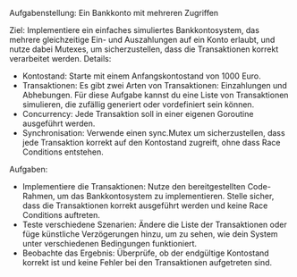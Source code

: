 Aufgabenstellung: Ein Bankkonto mit mehreren Zugriffen

Ziel: Implementiere ein einfaches simuliertes Bankkontosystem, das mehrere gleichzeitige Ein- und Auszahlungen auf ein Konto erlaubt, und nutze dabei Mutexes, um sicherzustellen, dass die Transaktionen korrekt verarbeitet werden.
Details:

* Kontostand: Starte mit einem Anfangskontostand von 1000 Euro.
* Transaktionen: Es gibt zwei Arten von Transaktionen: Einzahlungen und Abhebungen. Für diese Aufgabe kannst du eine Liste von Transaktionen simulieren, die zufällig generiert oder vordefiniert sein können.
* Concurrency: Jede Transaktion soll in einer eigenen Goroutine ausgeführt werden.
* Synchronisation: Verwende einen sync.Mutex um sicherzustellen, dass jede Transaktion korrekt auf den Kontostand zugreift, ohne dass Race Conditions entstehen.

Aufgaben:

* Implementiere die Transaktionen: Nutze den bereitgestellten Code-Rahmen, um das Bankkontosystem zu implementieren. Stelle sicher, dass die Transaktionen korrekt ausgeführt werden und keine Race Conditions auftreten.
* Teste verschiedene Szenarien: Ändere die Liste der Transaktionen oder füge künstliche Verzögerungen hinzu, um zu sehen, wie dein System unter verschiedenen Bedingungen funktioniert.
* Beobachte das Ergebnis: Überprüfe, ob der endgültige Kontostand korrekt ist und keine Fehler bei den Transaktionen aufgetreten sind.